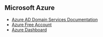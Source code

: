 ## Microsoft Azure
   - [Azure AD Domain Services Documentation](https://docs.microsoft.com/en-us/azure/active-directory-domain-services/)
   - [Azure Free Account](https://azure.microsoft.com/en-us/offers/ms-azr-0044p/)
   - [Azure Dashboard](https://portal.azure.com/#dashboard/)
<br />
